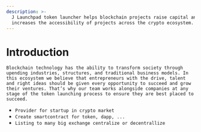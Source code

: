 ```yaml
---
description: >-
  J Launchpad token launcher helps blockchain projects raise capital and
  increases the accessibility of projects across the crypto ecosystem.
---
```


# Introduction

`Blockchain technology has the ability to transform society through upending industries, structures, and traditional business models. In this ecosystem we believe that entrepreneurs with the drive, talent and right ideas should be given every opportunity to succeed and grow their ventures. That’s why our team works alongside companies at any stage of the token launching process to ensure they are best placed to succeed.`

* `Provider for startup in crypto market`
* `Create smartcontract for token, dapp, ...`
* `Listing to many big exchange centralize or decentrallize`
